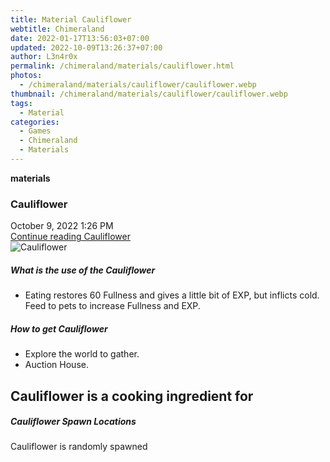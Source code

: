 ```yaml
---
title: Material Cauliflower
webtitle: Chimeraland
date: 2022-01-17T13:56:03+07:00
updated: 2022-10-09T13:26:37+07:00
author: L3n4r0x
permalink: /chimeraland/materials/cauliflower.html
photos:
  - /chimeraland/materials/cauliflower/cauliflower.webp
thumbnail: /chimeraland/materials/cauliflower/cauliflower.webp
tags:
  - Material
categories:
  - Games
  - Chimeraland
  - Materials
---
```


<section id="bootstrap-wrapper">
  <link
    rel="stylesheet"
    href="https://cdn.statically.io/gh/dimaslanjaka/Web-Manajemen/40ac3225/css/bootstrap-4.5-wrapper.css"
  />
  <div
    class="row g-0 border rounded overflow-hidden flex-md-row mb-4 shadow-sm position-relative"
  >
    <div class="col p-4 d-flex flex-column position-static">
      <strong class="d-inline-block mb-2 text-success">materials</strong>
      <h3 class="mb-0">Cauliflower</h3>
      <div class="mb-1 text-muted">October 9, 2022 1:26 PM</div>
      <a href="#" class="stretched-link d-none">Continue reading Cauliflower</a>
    </div>
    <div class="col-auto d-none d-lg-block">
      <img
        src="/chimeraland/materials/cauliflower/cauliflower.webp"
        alt="Cauliflower"
      />
    </div>
  </div>
  <div class="row">
    <div class="col-lg-6 col-12 mb-2">
      <div class="card">
        <div class="card-body">
          <h5 class="card-title">What is the use of the Cauliflower</h5>
          <div class="card-text">
            <ul>
              <li>
                Eating restores 60 Fullness and gives a little bit of EXP, but
                inflicts cold. Feed to pets to increase Fullness and EXP.
              </li>
            </ul>
          </div>
        </div>
      </div>
    </div>
    <div class="col-lg-6 col-12 mb-2">
      <div class="card">
        <div class="card-body">
          <h5 class="card-title">How to get Cauliflower</h5>
          <div class="card-text">
            <ul>
              <li>Explore the world to gather.</li>
              <li>Auction House.</li>
            </ul>
          </div>
        </div>
      </div>
    </div>
    <div class="col-lg-6 col-12 mb-2">
      <h2 id="cookable">Cauliflower is a cooking ingredient for</h2>
    </div>
    <div class="col-12 mb-2">
      <h5>Cauliflower Spawn Locations</h5>
      <p>Cauliflower is randomly spawned</p>
    </div>
  </div>
</section>